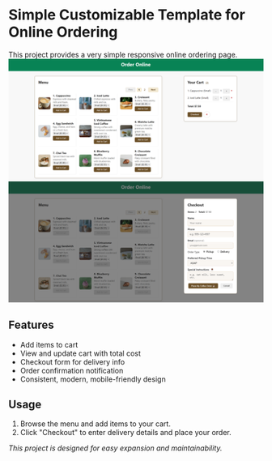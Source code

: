 # Simple Customizable Template for Online Ordering

This project provides a very simple responsive online ordering page.
![Template Preview](https://github.com/ndmh99/online-order/blob/main/preview_1.png)
![Template Preview](https://github.com/ndmh99/online-order/blob/main/preview_2.png)

## Features
- Add items to cart
- View and update cart with total cost
- Checkout form for delivery info
- Order confirmation notification
- Consistent, modern, mobile-friendly design

## Usage
1. Browse the menu and add items to your cart.
2. Click "Checkout" to enter delivery details and place your order.

*This project is designed for easy expansion and maintainability.*
